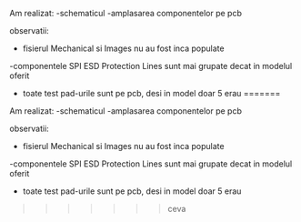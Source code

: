 




Am realizat:
-schematicul
-amplasarea componentelor pe pcb 

observatii:
- fisierul Mechanical si Images nu au fost inca populate

-componentele SPI ESD Protection Lines sunt mai grupate decat in modelul oferit
- toate test pad-urile sunt pe pcb, desi in model doar 5 erau
=======




Am realizat:
-schematicul
-amplasarea componentelor pe pcb 

observatii:
- fisierul Mechanical si Images nu au fost inca populate

-componentele SPI ESD Protection Lines sunt mai grupate decat in modelul oferit
- toate test pad-urile sunt pe pcb, desi in model doar 5 erau
>>>>>>> ceva
